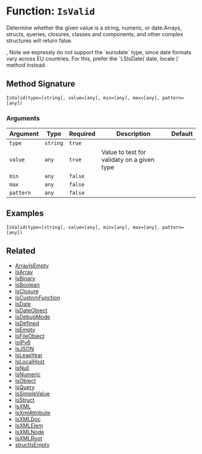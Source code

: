[comment]: # (Note: This documentation is generated dynamically in the build process.  To modify the contents, change the javadoc on the _invoke method of the BIF class)

# Function: `IsValid`

Determine whether the given value is a string, numeric, or date.Arrays, structs, queries, closures, classes and components, and other complex
 structures will return false.

<p>,
 Note we expressly do not support the `eurodate` type, since date formats vary across EU countries. For this, prefer the `LSIsDate( date, locale )`
 method instead.

## Method Signature

```
IsValid(type=[string], value=[any], min=[any], max=[any], pattern=[any])
```

### Arguments


| Argument | Type | Required | Description | Default |
|----------|------|----------|-------------|---------|
| `type` | `string` | `true` |  |  |
| `value` | `any` | `true` | Value to test for validaty on a given type |  |
| `min` | `any` | `false` |  |  |
| `max` | `any` | `false` |  |  |
| `pattern` | `any` | `false` |  |  |

## Examples

```
IsValid(type=[string], value=[any], min=[any], max=[any], pattern=[any])
```

## Related

  * [ArrayIsEmpty](./ArrayIsEmpty.md)
  * [IsArray](./IsArray.md)
  * [IsBinary](./IsBinary.md)
  * [IsBoolean](./IsBoolean.md)
  * [IsClosure](./IsClosure.md)
  * [IsCustomFunction](./IsCustomFunction.md)
  * [IsDate](./IsDate.md)
  * [IsDateObject](./IsDateObject.md)
  * [IsDebugMode](./IsDebugMode.md)
  * [IsDefined](./IsDefined.md)
  * [IsEmpty](./IsEmpty.md)
  * [IsFileObject](./IsFileObject.md)
  * [IsIPv6](./IsIPv6.md)
  * [IsJSON](./IsJSON.md)
  * [IsLeapYear](./IsLeapYear.md)
  * [IsLocalHost](./IsLocalHost.md)
  * [IsNull](./IsNull.md)
  * [IsNumeric](./IsNumeric.md)
  * [IsObject](./IsObject.md)
  * [IsQuery](./IsQuery.md)
  * [IsSimpleValue](./IsSimpleValue.md)
  * [IsStruct](./IsStruct.md)
  * [IsXML](./IsXML.md)
  * [IsXmlAttribute](./IsXmlAttribute.md)
  * [IsXMLDoc](./IsXMLDoc.md)
  * [IsXMLElem](./IsXMLElem.md)
  * [IsXMLNode](./IsXMLNode.md)
  * [IsXMLRoot](./IsXMLRoot.md)
  * [structIsEmpty](./structIsEmpty.md)
